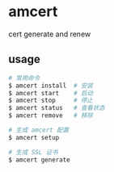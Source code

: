 # amcert

cert generate and renew

## usage

```bash
# 常用命令
$ amcert install  # 安装
$ amcert start    # 启动
$ amcert stop     # 停止
$ amcert status   # 查看状态
$ amcert remove   # 移除

# 生成 amcert 配置
$ amcert setup

# 生成 SSL 证书
$ amcert generate
```
